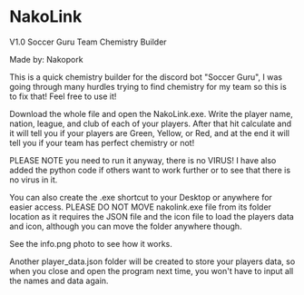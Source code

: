 # NakoLink
V1.0
Soccer Guru Team Chemistry Builder

Made by: Nakopork

This is a quick chemistry builder for the discord bot "Soccer Guru", I was going through many hurdles trying to find chemistry for my team so this is to fix that! Feel free to use it! 

Download the whole file and open the NakoLink.exe. Write the player name, nation, league, and club of each of your players. 
After that hit calculate and it will tell you if your players are Green, Yellow, or Red, and at the end it will tell you if your team has perfect chemistry or not!

PLEASE NOTE you need to run it anyway, there is no VIRUS! I have also added the python code if others want to work further or to see that there is no virus in it.

You can also create the .exe shortcut to your Desktop or anywhere for easier access. PLEASE DO NOT MOVE nakolink.exe file from its folder location as it requires the JSON file and the icon file to load the players data and icon, although you can move the folder anywhere though.

See the info.png photo to see how it works.

Another player_data.json folder will be created to store your players data, so when you close and open the program next time, you won't have to input all the names and data again. 



